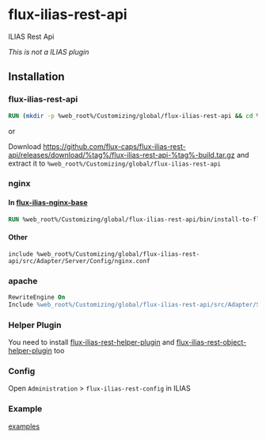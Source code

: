# flux-ilias-rest-api

ILIAS Rest Api

*This is not a ILIAS plugin*

## Installation

### flux-ilias-rest-api

```dockerfile
RUN (mkdir -p %web_root%/Customizing/global/flux-ilias-rest-api && cd %web_root%/Customizing/global/flux-ilias-rest-api && wget -O - https://github.com/flux-caps/flux-ilias-rest-api/releases/download/%tag%/flux-ilias-rest-api-%tag%-build.tar.gz | tar -xz --strip-components=1)
```

or

Download https://github.com/flux-caps/flux-ilias-rest-api/releases/download/%tag%/flux-ilias-rest-api-%tag%-build.tar.gz and extract it to `%web_root%/Customizing/global/flux-ilias-rest-api`

### nginx

#### In [flux-ilias-nginx-base](https://github.com/flux-caps/flux-ilias-nginx-base)

```dockerfile
RUN %web_root%/Customizing/global/flux-ilias-rest-api/bin/install-to-flux-ilias-nginx-base.sh
```

#### Other

```nginx
include %web_root%/Customizing/global/flux-ilias-rest-api/src/Adapter/Server/Config/nginx.conf
```

### apache

```apache
RewriteEngine On
Include %web_root%/Customizing/global/flux-ilias-rest-api/src/Adapter/Server/Config/apache.conf
```

### Helper Plugin

You need to install [flux-ilias-rest-helper-plugin](https://github.com/flux-caps/flux-ilias-rest-helper-plugin) and [flux-ilias-rest-object-helper-plugin](https://github.com/flux-caps/flux-ilias-rest-object-helper-plugin) too

### Config

Open `Administration` > `flux-ilias-rest-config` in ILIAS

### Example

[examples](examples)
